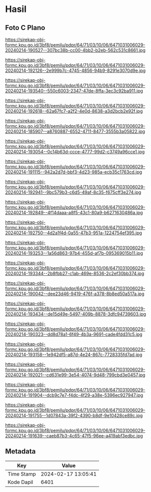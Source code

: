 # Hasil

## Foto C Plano

https://sirekap-obj-formc.kpu.go.id/3bf8/pemilu/pdpr/64/71/03/10/06/6471031006029-20240214-190527--307bc38b-cc00-4bb2-b2eb-562c531c8661.jpg

https://sirekap-obj-formc.kpu.go.id/3bf8/pemilu/pdpr/64/71/03/10/06/6471031006029-20240214-192126--2e999b7c-4745-4856-94b9-8291e3070d9e.jpg

https://sirekap-obj-formc.kpu.go.id/3bf8/pemilu/pdpr/64/71/03/10/06/6471031006029-20240214-193540--550c6003-2347-47de-8ffa-3ec3c92ba911.jpg

https://sirekap-obj-formc.kpu.go.id/3bf8/pemilu/pdpr/64/71/03/10/06/6471031006029-20240214-192618--62a67fc7-a2f2-4e0d-8638-a3d2bcb2e92f.jpg

https://sirekap-obj-formc.kpu.go.id/3bf8/pemilu/pdpr/64/71/03/10/06/6471031006029-20240214-185907--a8760887-6552-4711-8477-3555b3a05822.jpg

https://sirekap-obj-formc.kpu.go.id/3bf8/pemilu/pdpr/64/71/03/10/06/6471031006029-20240214-193054--0c14b63d-ccce-4777-99d2-c3749a96cce1.jpg

https://sirekap-obj-formc.kpu.go.id/3bf8/pemilu/pdpr/64/71/03/10/06/6471031006029-20240214-191115--942a2d7d-bbf3-4d23-985a-ecb35c1763cd.jpg

https://sirekap-obj-formc.kpu.go.id/3bf8/pemilu/pdpr/64/71/03/10/06/6471031006029-20240214-192941--9bc579b3-c6d5-49af-8c35-f675cff3e274.jpg

https://sirekap-obj-formc.kpu.go.id/3bf8/pemilu/pdpr/64/71/03/10/06/6471031006029-20240214-192849--4f14daaa-a8f5-43c1-80a9-b6271630486a.jpg

https://sirekap-obj-formc.kpu.go.id/3bf8/pemilu/pdpr/64/71/03/10/06/6471031006029-20240214-192750--4d2a1f4d-0a55-47b3-951a-1224754ef395.jpg

https://sirekap-obj-formc.kpu.go.id/3bf8/pemilu/pdpr/64/71/03/10/06/6471031006029-20240214-193253--1a56d863-97b4-455d-af7b-095369015b11.jpg

https://sirekap-obj-formc.kpu.go.id/3bf8/pemilu/pdpr/64/71/03/10/06/6471031006029-20240214-193344--2b8fbb27-c1ab-469e-8536-2c2ef30bb374.jpg

https://sirekap-obj-formc.kpu.go.id/3bf8/pemilu/pdpr/64/71/03/10/06/6471031006029-20240214-190042--dee23d46-9419-476f-a378-8b8ed50a517a.jpg

https://sirekap-obj-formc.kpu.go.id/3bf8/pemilu/pdpr/64/71/03/10/06/6471031006029-20240214-193434--de15d49e-5497-409b-8878-3dfc94739603.jpg

https://sirekap-obj-formc.kpu.go.id/3bf8/pemilu/pdpr/64/71/03/10/06/6471031006029-20240214-190323--dd8d78a1-6f49-4b3a-9691-cade4fdd31c5.jpg

https://sirekap-obj-formc.kpu.go.id/3bf8/pemilu/pdpr/64/71/03/10/06/6471031006029-20240214-193158--1e942df5-a87d-4e24-867c-7728335fd7ad.jpg

https://sirekap-obj-formc.kpu.go.id/3bf8/pemilu/pdpr/64/71/03/10/06/6471031006029-20240214-192021--cd631e99-3e54-4074-9d48-799cbd3e0457.jpg

https://sirekap-obj-formc.kpu.go.id/3bf8/pemilu/pdpr/64/71/03/10/06/6471031006029-20240214-191904--dcb9c7e7-f4dc-4f29-a38e-5396ec927947.jpg

https://sirekap-obj-formc.kpu.go.id/3bf8/pemilu/pdpr/64/71/03/10/06/6471031006029-20240214-191755--1d07843a-39f2-4390-b8df-9e10428ce89c.jpg

https://sirekap-obj-formc.kpu.go.id/3bf8/pemilu/pdpr/64/71/03/10/06/6471031006029-20240214-191639--caeb87b3-4c65-47f5-96ee-a419abf3edbc.jpg


## Metadata

| Key        | Value               |
| ---------- | ------------------- |
| Time Stamp | 2024-02-17 13:05:41 |
| Kode Dapil | 6401                |




